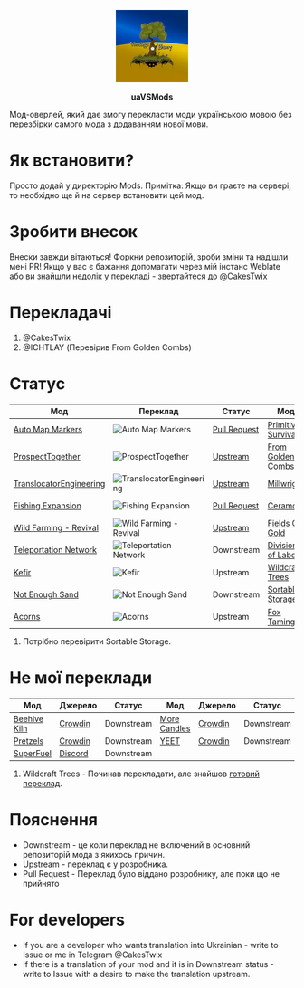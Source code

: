 <p align="center">
  <img src="modicon.png" />
  <p align="center"><b>uaVSMods</b></p>
</p>


Мод-оверлей, який дає змогу перекласти моди українською мовою без перезбірки самого мода з додаванням нової мови.

# Як встановити?

Просто додай у директорію Mods.
Примітка: Якщо ви граєте на сервері, то необхідно ще й на сервер встановити цей мод.

# Зробити внесок

Внески завжди вітаються!
Форкни репозиторій, зроби зміни та надішли мені PR!
Якщо у вас є бажання допомагати через мій інстанс Weblate або ви знайшли недолік у перекладі - звертайтеся до [@CakesTwix](https://t.me/CakesTwix)

# Перекладачі

1. @CakesTwix
2. @ICHTLAY (Перевірив From Golden Combs)

# Статус

| Мод | Переклад | Статус | Мод | Переклад | Статус |
|-----|--------|-----|--------|--------|--------|
| [Auto Map Markers](https://mods.vintagestory.at/show/mod/797) | ![Auto Map Markers](https://weblate.cakestwix.com/widgets/vintage-story-mods/uk/auto-map-markers/svg-badge.svg) | [Pull Request](https://github.com/egocarib/Vintage-Story-Mods/pull/10) | [Primitive Survival](https://mods.vintagestory.at/show/mod/1238) | ![Primitive Survival](http://weblate.cakestwix.com/widgets/opensource/uk/primitive-survival/svg-badge.svg) | [Upstream](https://github.com/SpearAndFang/primitive-survival/pull/4) |
| [ProspectTogether](https://mods.vintagestory.at/show/mod/6932) | ![ProspectTogether](https://weblate.cakestwix.com/widgets/vintage-story-mods/uk/prospecttogether/svg-badge.svg) | [Upstream](https://github.com/Wooza/ProspectTogether/pull/4) | [From Golden Combs](https://mods.vintagestory.at/show/mod/1373) | ![From Golden Combs ](https://weblate.cakestwix.com/widgets/vintage-story-mods/uk/from-golden-combs/svg-badge.svg) | [Upstream](https://github.com/Aetherial-Labs/FromGoldenCombs/pull/30) |
| [TranslocatorEngineering](https://mods.vintagestory.at/show/mod/600) | ![TranslocatorEngineering](https://weblate.cakestwix.com/widgets/vintage-story-mods/uk/translocatorengineeringredux/svg-badge.svg) | [Upstream](https://github.com/SpearAndFang/translocator-engineering-redux/pull/6) | [Millwright](https://mods.vintagestory.at/show/mod/7016) | ![Millwright](https://weblate.cakestwix.com/widgets/vintage-story-mods/uk/millwright/svg-badge.svg) | [Upstream](https://github.com/SpearAndFang/millwright/pull/2) |
| [Fishing Expansion](https://mods.vintagestory.at/show/mod/6700) | ![Fishing Expansion](https://weblate.cakestwix.com/widgets/vintage-story-mods/uk/fishing-expansion/svg-badge.svg) | [Pull Request](https://gitlab.com/sneezermods/fishingexpansion/-/merge_requests/1) | [Ceramos](https://mods.vintagestory.at/show/mod/3777) | ![Ceramos](https://weblate.cakestwix.com/widgets/vintage-story-mods/uk/ceramos/svg-badge.svg) | [Pull Request](https://github.com/Farkoth/Ceramos/pull/3) |
| [Wild Farming - Revival](https://mods.vintagestory.at/show/mod/6102) | ![Wild Farming - Revival ](https://weblate.cakestwix.com/widgets/vintage-story-mods/uk/wild-farming-revival/svg-badge.svg) | [Upstream](https://github.com/SpearAndFang/wildfarmingrevival/pull/1) | [Fields Of Gold](https://mods.vintagestory.at/show/mod/1429) | ![Fields Of Gold](https://weblate.cakestwix.com/widgets/vintage-story-mods/uk/fieldsofgold/svg-badge.svg) | [Pull Request](https://github.com/Aetherial-Labs/FieldsOfGold/pull/31) |
| [Teleportation Network](https://mods.vintagestory.at/tpnet) | ![Teleportation Network](https://weblate.cakestwix.com/widgets/vintage-story-mods/uk/tpnet/svg-badge.svg) | Downstream | [Division of Labor](https://mods.vintagestory.at/show/mod/7292) | ![Division of Labor](https://weblate.cakestwix.com/widgets/vintage-story-mods/uk/divisionoflabor/svg-badge.svg) | [Upstream](https://gitlab.com/phillipinman/division-of-labor/-/merge_requests/1) |
| [Kefir](https://mods.vintagestory.at/show/mod/7412) | ![Kefir](https://weblate.cakestwix.com/widgets/vintage-story-mods/uk/divisionoflabor/svg-badge.svg) | Upstream | [Wildcraft Trees](https://mods.vintagestory.at/show/mod/4145) | ![Wildcraft Trees](https://weblate.cakestwix.com/widgets/vintage-story-mods/uk/wildcraft-trees/svg-badge.svg) | Downstream |
| [Not Enough Sand](https://mods.vintagestory.at/show/mod/6708) | ![Not Enough Sand](https://weblate.cakestwix.com/widgets/vintage-story-mods/uk/notenoughsand/svg-badge.svg) | Downstream | [Sortable Storage](https://mods.vintagestory.at/show/mod/2966) | ![Sortable Storage](https://weblate.cakestwix.com/widgets/vintage-story-mods/uk/sortablestorage/svg-badge.svg) | [Pull Request](https://github.com/SpearAndFang/sortablestorage/pull/1) |
| [Acorns](https://mods.vintagestory.at/show/mod/259) | ![Acorns](https://weblate.cakestwix.com/widgets/vintage-story-mods/uk/acorns/svg-badge.svg) | Upstream | [Fox Taming](https://mods.vintagestory.at/fox) | 100% | Downstream |

1. Потрібно перевірити Sortable Storage.

# Не мої переклади
| Мод | Джерело | Статус | Мод | Джерело | Статус |
|-----|--------|-----|--------|--------|--------|
| [Beehive Kiln](https://mods.vintagestory.at/show/mod/5060) | [Crowdin](https://crowdin.com/translate/vintage-story-mods/223/en-uk) | Downstream | [More Candles](https://mods.vintagestory.at/show/mod/3601) | [Crowdin](https://crowdin.com/translate/vintage-story-mods/145/en-uk) | Downstream |
| [Pretzels](https://mods.vintagestory.at/show/mod/5546) | [Crowdin](https://crowdin.com/translate/vintage-story-mods/305/en-uk) | Downstream | [YEET](https://mods.vintagestory.at/show/mod/740) | [Crowdin](https://crowdin.com/translate/vintage-story-mods/301/en-uk) | Downstream |
| [SuperFuel](https://mods.vintagestory.at/show/mod/450) | [Discord](https://discord.gg/y2vZYXsQH4) | Downstream |

1. Wildcraft Trees - Починав перекладати, але знайшов [готовий переклад](https://crowdin.com/translate/vintage-story-mods/191/en-uk).

# Пояснення

* Downstream - це коли переклад не включений в основний репозиторій мода з якихось причин.
* Upstream - переклад є у розробника.
* Pull Request - Переклад було віддано розробнику, але поки що не прийнято

# For developers
* If you are a developer who wants translation into Ukrainian - write to Issue or me in Telegram @CakesTwix
* If there is a translation of your mod and it is in Downstream status - write to Issue with a desire to make the translation upstream.